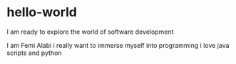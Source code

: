 # hello-world
I am ready to explore the world of software development

I am Femi Alabi
i really want to immerse myself into programming
i love java scripts and python
